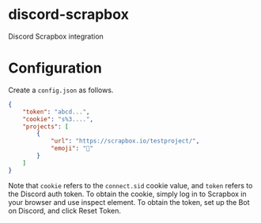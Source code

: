 # discord-scrapbox
Discord Scrapbox integration

# Configuration
Create a `config.json` as follows.

```json
{
    "token": "abcd...",
    "cookie": "s%3....",
    "projects": [
        {
            "url": "https://scrapbox.io/testproject/",
            "emoji": "🔲"
        }
    ]
}
```

Note that `cookie` refers to the `connect.sid` cookie value, and `token` refers to the Discord auth token. To obtain the cookie, simply log in to Scrapbox in your browser and use inspect element. To obtain the token, set up the Bot on Discord, and click Reset Token.
